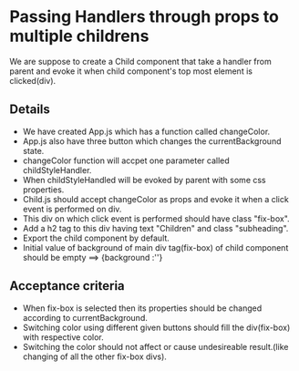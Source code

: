 # Passing Handlers through props to multiple childrens
We are suppose to create a Child component that take a handler from parent and evoke it when child component's top most element is clicked(div).

## Details
- We have created App.js which has a function called changeColor.
- App.js also have three button which changes the currentBackground state.
- changeColor function will accpet one parameter called childStyleHandler.
- When childStyleHandled will be evoked by parent with some css properties.
- Child.js should accept changeColor as props and evoke it when a click event is performed on div.
- This div on which click event is performed should have class "fix-box".
- Add a h2 tag to this div having text "Children" and class "subheading".
- Export the child component by default.
- Initial value of background of main div tag(fix-box) of child component should be empty ==> {background :''}

## Acceptance criteria
- When fix-box is selected then its properties should be changed according to currentBackground.
- Switching color using different given buttons should fill the div(fix-box) with respective color.
- Switching the color should not affect or cause undesireable result.(like changing of all the other fix-box divs).  

